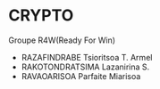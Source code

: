 # CRYPTO

Groupe R4W(Ready For Win)
- RAZAFINDRABE Tsioritsoa T. Armel
- RAKOTONDRATSIMA Lazanirina S.
- RAVAOARISOA Parfaite Miarisoa
